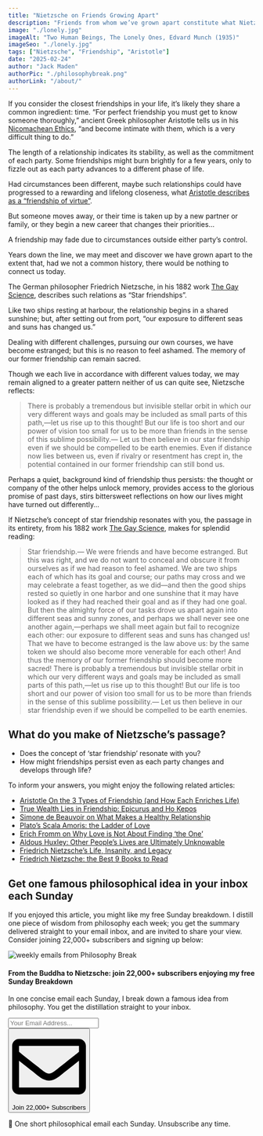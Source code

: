 ```yaml
---
title: "Nietzsche on Friends Growing Apart"
description: "Friends from whom we’ve grown apart constitute what Nietzsche calls a ‘Star friendship’. Estrangement is nothing to be ashamed of: though we once enjoyed a sunny harbour together, we are ships exposed to different seas and suns, whose courses may or may not cross again."
image: "./lonely.jpg"
imageAlt: "Two Human Beings, The Lonely Ones, Edvard Munch (1935)"
imageSeo: "./lonely.jpg"
tags: ["Nietzsche", "Friendship", "Aristotle"]
date: "2025-02-24"
author: "Jack Maden"
authorPic: "./philosophybreak.png"
authorLink: "/about/"
---
```


<span class="big-letter">I</span>f you consider the closest friendships in your life, it’s likely they share a common ingredient: time. “For perfect friendship you must get to know someone thoroughly,” ancient Greek philosopher Aristotle tells us in his <a target="_blank" rel="noopener noreferrer sponsored" href="https://amzn.to/3QvV99G">Nicomachean Ethics</a>, “and become intimate with them, which is a very difficult thing to do.”

The length of a relationship indicates its stability, as well as the commitment of each party. Some friendships might burn brightly for a few years, only to fizzle out as each party advances to a different phase of life.

Had circumstances been different, maybe such relationships could have progressed to a rewarding and lifelong closeness, what [Aristotle describes as a “friendship of virtue”](/articles/aristotle-on-the-3-types-of-friendship-and-how-they-enrich-life/).

But someone moves away, or their time is taken up by a new partner or family, or they begin a new career that changes their priorities…

A friendship may fade due to circumstances outside either party’s control.

Years down the line, we may meet and discover we have grown apart to the extent that, had we not a common history, there would be nothing to connect us today.

The German philosopher Friedrich Nietzsche, in his 1882 work <a target="_blank" rel="noopener noreferrer sponsored" href="https://amzn.to/3F0970F">The Gay Science</a>, describes such relations as “Star friendships”.

Like two ships resting at harbour, the relationship begins in a shared sunshine; but, after setting out from port, “our exposure to different seas and suns has changed us.”

Dealing with different challenges, pursuing our own courses, we have become estranged; but this is no reason to feel ashamed. The memory of our former friendship can remain sacred.

Though we each live in accordance with different values today, we may remain aligned to a greater pattern neither of us can quite see, Nietzsche reflects:

>There is probably a tremendous but invisible stellar orbit in which our very different ways and goals may be included as small parts of this path,—let us rise up to this thought! But our life is too short and our power of vision too small for us to be more than friends in the sense of this sublime possibility.— Let us then believe in our star friendship even if we should be compelled to be earth enemies.
Even if distance now lies between us, even if rivalry or resentment has crept in, the potential contained in our former friendship can still bond us.

Perhaps a quiet, background kind of friendship thus persists: the thought or company of the other helps unlock memory, provides access to the glorious promise of past days, stirs bittersweet reflections on how our lives might have turned out differently…

If Nietzsche’s concept of star friendship resonates with you, the passage in its entirety, from his 1882 work <a target="_blank" rel="noopener noreferrer sponsored" href="https://amzn.to/3F0970F">The Gay Science</a>, makes for splendid reading:

>Star friendship.— We were friends and have become estranged. But this was right, and we do not want to conceal and obscure it from ourselves as if we had reason to feel ashamed. We are two ships each of which has its goal and course; our paths may cross and we may celebrate a feast together, as we did—and then the good ships rested so quietly in one harbor and one sunshine that it may have looked as if they had reached their goal and as if they had one goal. But then the almighty force of our tasks drove us apart again into different seas and sunny zones, and perhaps we shall never see one another again,—perhaps we shall meet again but fail to recognize each other: our exposure to different seas and suns has changed us! That we have to become estranged is the law above us: by the same token we should also become more venerable for each other! And thus the memory of our former friendship should become more sacred! There is probably a tremendous but invisible stellar orbit in which our very different ways and goals may be included as small parts of this path,—let us rise up to this thought! But our life is too short and our power of vision too small for us to be more than friends in the sense of this sublime possibility.— Let us then believe in our star friendship even if we should be compelled to be earth enemies.

## What do you make of Nietzsche’s passage?

- Does the concept of ‘star friendship’ resonate with you?
- How might friendships persist even as each party changes and develops through life?

To inform your answers, you might enjoy the following related articles:

- [Aristotle On the 3 Types of Friendship (and How Each Enriches Life)](/articles/aristotle-on-the-3-types-of-friendship-and-how-they-enrich-life/)
- [True Wealth Lies in Friendship: Epicurus and Ho Kepos](/articles/true-wealth-lies-in-friendship-epicurus-and-ho-kepos/)
- [Simone de Beauvoir on What Makes a Healthy Relationship](/articles/authentic-love-simone-de-beauvoir-on-what-makes-a-healthy-relationship/)
- [Plato’s Scala Amoris: the Ladder of Love](/articles/plato-scala-amoris-the-ladder-of-love/)
- [Erich Fromm on Why Love is Not About Finding ‘the One’](/articles/erich-fromm-on-why-love-is-not-about-finding-the-one/)
- [Aldous Huxley: Other People’s Lives are Ultimately Unknowable](/articles/aldous-huxley-other-peoples-lives-are-ultimately-unknowable/)
- [Friedrich Nietzsche’s Life, Insanity, and Legacy](/articles/friedrich-nietzsches-life-insanity-and-legacy/)
- [Friedrich Nietzsche: the Best 9 Books to Read](/reading-lists/friedrich-nietzsche/)

## Get one famous philosophical idea in your inbox each Sunday

<span class="big-letter">I</span>f you enjoyed this article, you might like my free Sunday breakdown. I distill one piece of wisdom from philosophy each week; you get the summary delivered straight to your email inbox, and are invited to share your view. Consider joining 22,000+ subscribers and signing up below:

<!--big subscribe-->
<div class="course-promo darkradial-background subscribe text-center">
    <img src="/static/6313d50bc32799a6c869239128784c7b/e7f7a/weekly-break.webp" alt="weekly emails from Philosophy Break">
    <h4>From the Buddha to Nietzsche: join 22,000+ subscribers enjoying my free Sunday Breakdown</h4>
    <p class="small-grey-font no-mar-bottom">In one concise email each Sunday, I break down a famous idea from philosophy. You get the distillation straight to your inbox.</p>
    <div class="small-pad-top">
        <form action="https://app.convertkit.com/forms/5812400/subscriptions" method="post" data-sv-form="5812400" data-uid="be0e52d3c0" data-format="inline" data-version="6" data-options="{&quot;settings&quot;:{&quot;after_subscribe&quot;:{&quot;action&quot;:&quot;message&quot;,&quot;success_message&quot;:&quot;Thank you, philosopher! Your welcome email will land in your inbox shortly.&quot;,&quot;redirect_url&quot;:&quot;/thank-you/&quot;},&quot;analytics&quot;:{&quot;google&quot;:null,&quot;fathom&quot;:null,&quot;facebook&quot;:null,&quot;segment&quot;:null,&quot;pinterest&quot;:null,&quot;sparkloop&quot;:null,&quot;googletagmanager&quot;:null},&quot;modal&quot;:{&quot;trigger&quot;:&quot;timer&quot;,&quot;scroll_percentage&quot;:null,&quot;timer&quot;:5,&quot;devices&quot;:&quot;all&quot;,&quot;show_once_every&quot;:15},&quot;powered_by&quot;:{&quot;show&quot;:false,&quot;url&quot;:&quot;https://convertkit.com/features/forms?utm_campaign=poweredby&amp;utm_content=form&amp;utm_medium=referral&amp;utm_source=dynamic&quot;},&quot;recaptcha&quot;:{&quot;enabled&quot;:false},&quot;return_visitor&quot;:{&quot;action&quot;:&quot;show&quot;,&quot;custom_content&quot;:&quot;&quot;},&quot;slide_in&quot;:{&quot;display_in&quot;:&quot;bottom_right&quot;,&quot;trigger&quot;:&quot;timer&quot;,&quot;scroll_percentage&quot;:null,&quot;timer&quot;:5,&quot;devices&quot;:&quot;all&quot;,&quot;show_once_every&quot;:15},&quot;sticky_bar&quot;:{&quot;display_in&quot;:&quot;top&quot;,&quot;trigger&quot;:&quot;timer&quot;,&quot;scroll_percentage&quot;:null,&quot;timer&quot;:5,&quot;devices&quot;:&quot;all&quot;,&quot;show_once_every&quot;:15}},&quot;version&quot;:&quot;6&quot;}" min-width="400 500 600 700 800">
        <div data-style="clean"><ul data-element="errors" data-group="alert"></ul><div data-element="fields" data-stacked="false">
            <div>
                <input name="email_address" aria-label="Your Email Address..." placeholder="Your Email Address..." required type="email" />
            </div>
            <button class="button primary" type="submit" data-element="submit"><div><div></div><div></div><div></div></div><span><svg xmlns="http://www.w3.org/2000/svg" viewBox="0 0 512 512"><path d="M464 64H48C21.49 64 0 85.49 0 112v288c0 26.51 21.49 48 48 48h416c26.51 0 48-21.49 48-48V112c0-26.51-21.49-48-48-48zm0 48v40.805c-22.422 18.259-58.168 46.651-134.587 106.49-16.841 13.247-50.201 45.072-73.413 44.701-23.208.375-56.579-31.459-73.413-44.701C106.18 199.465 70.425 171.067 48 152.805V112h416zM48 400V214.398c22.914 18.251 55.409 43.862 104.938 82.646 21.857 17.205 60.134 55.186 103.062 54.955 42.717.231 80.509-37.199 103.053-54.947 49.528-38.783 82.032-64.401 104.947-82.653V400H48z"/></svg>Join 22,000+ Subscribers</span></button>
            </div>
            </div>
        </form>
        <p class="tiny-mar-top no-mar-bottom review-font">💭 One short philosophical email each Sunday. Unsubscribe any time.</p>
    </div>
</div>
</div>
